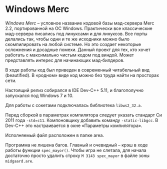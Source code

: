 # Windows Merc

_Windows Merc_ &ndash; условное название кодовой базы мад-сервера Merc 2.2, портированной на ОС Windows. Практически все классические мад-сервера писались под линуксами и для линуксов. Все порты делались так, чтобы одни и те же исходники можно было скомпилировать на любой системе. Но это создает некоторые осложнения и досадные помехи. Данный проект для тех, кто хочет работать с максимально чистым кодом под виндой. Может представлять интерес для начинающих мад-билдеров.

В ходе работы код был приведен в современный читабельный вид (beautified). В &laquo;родном&raquo; виде код можно без труда найти на просторах сети.

Настоящий релиз собирался в IDE Dev-C++ 5.11, и благополучно запускался под Windows 7 и 10.

Для работы с сокетами подключалась библиотека `libws2_32.a`.

Перед сборкой в параметрах компилятора следует указать стандарт Си 2011 года `-std=c11`. Компоновщику добавить команду `-static-libgcc`. В Dev-C++ это настраивается в окне &laquo;Параметры компилятора&raquo;.

Исполняемый файл расположен в папке area.

Программа не лишена багов. Главный и очевидный &ndash; крэш в ходе работы функции `spec_mayor()`. Чтобы игра не слетала, для начала достаточно просто удалить строку `M 3143 spec_mayor` в файле зоны `midgaard.are`.
